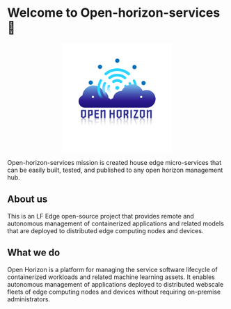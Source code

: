 # Welcome to Open-horizon-services 👋
<p align="center">
<img align="center" src="/profile/Logo.png" height="50%" width="50%"/>
</p>

Open-horizon-services mission is created house edge micro-services that can be easily built, tested, and published to any open horizon management hub.

## About us

This is an LF Edge open-source project that provides remote and autonomous management of containerized applications and related models that are deployed to distributed edge computing nodes and devices.

## What we do

Open Horizon is a platform for managing the service software lifecycle of containerized workloads and related machine learning assets. It enables autonomous management of applications deployed to distributed webscale fleets of edge computing nodes and devices without requiring on-premise administrators.